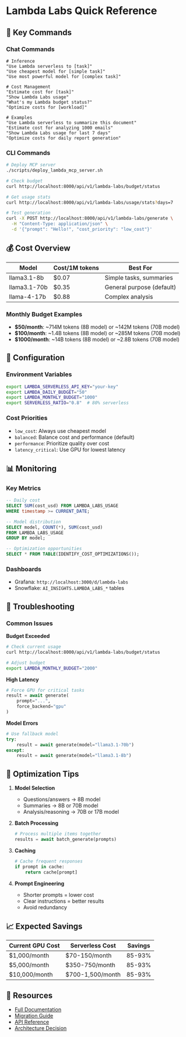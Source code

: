 # Lambda Labs Quick Reference

## 🚀 Key Commands

### Chat Commands
```
# Inference
"Use Lambda serverless to [task]"
"Use cheapest model for [simple task]"
"Use most powerful model for [complex task]"

# Cost Management
"Estimate cost for [task]"
"Show Lambda Labs usage"
"What's my Lambda budget status?"
"Optimize costs for [workload]"

# Examples
"Use Lambda serverless to summarize this document"
"Estimate cost for analyzing 1000 emails"
"Show Lambda Labs usage for last 7 days"
"Optimize costs for daily report generation"
```

### CLI Commands
```bash
# Deploy MCP server
./scripts/deploy_lambda_mcp_server.sh

# Check budget
curl http://localhost:8000/api/v1/lambda-labs/budget/status

# Get usage stats
curl http://localhost:8000/api/v1/lambda-labs/usage/stats?days=7

# Test generation
curl -X POST http://localhost:8000/api/v1/lambda-labs/generate \
  -H "Content-Type: application/json" \
  -d '{"prompt": "Hello!", "cost_priority": "low_cost"}'
```

## 💰 Cost Overview

| Model | Cost/1M tokens | Best For |
|-------|----------------|----------|
| llama3.1-8b | $0.07 | Simple tasks, summaries |
| llama3.1-70b | $0.35 | General purpose (default) |
| llama-4-17b | $0.88 | Complex analysis |

### Monthly Budget Examples
- **$50/month**: ~714M tokens (8B model) or ~142M tokens (70B model)
- **$100/month**: ~1.4B tokens (8B model) or ~285M tokens (70B model)
- **$1000/month**: ~14B tokens (8B model) or ~2.8B tokens (70B model)

## 🔧 Configuration

### Environment Variables
```bash
export LAMBDA_SERVERLESS_API_KEY="your-key"
export LAMBDA_DAILY_BUDGET="50"
export LAMBDA_MONTHLY_BUDGET="1000"
export SERVERLESS_RATIO="0.8"  # 80% serverless
```

### Cost Priorities
- `low_cost`: Always use cheapest model
- `balanced`: Balance cost and performance (default)
- `performance`: Prioritize quality over cost
- `latency_critical`: Use GPU for lowest latency

## 📊 Monitoring

### Key Metrics
```sql
-- Daily cost
SELECT SUM(cost_usd) FROM LAMBDA_LABS_USAGE
WHERE timestamp >= CURRENT_DATE;

-- Model distribution
SELECT model, COUNT(*), SUM(cost_usd)
FROM LAMBDA_LABS_USAGE
GROUP BY model;

-- Optimization opportunities
SELECT * FROM TABLE(IDENTIFY_COST_OPTIMIZATIONS());
```

### Dashboards
- Grafana: `http://localhost:3000/d/lambda-labs`
- Snowflake: `AI_INSIGHTS.LAMBDA_LABS_*` tables

## 🚨 Troubleshooting

### Common Issues

**Budget Exceeded**
```bash
# Check current usage
curl http://localhost:8000/api/v1/lambda-labs/budget/status

# Adjust budget
export LAMBDA_MONTHLY_BUDGET="2000"
```

**High Latency**
```python
# Force GPU for critical tasks
result = await generate(
    prompt="...",
    force_backend="gpu"
)
```

**Model Errors**
```python
# Use fallback model
try:
    result = await generate(model="llama3.1-70b")
except:
    result = await generate(model="llama3.1-8b")
```

## 🎯 Optimization Tips

1. **Model Selection**
   - Questions/answers → 8B model
   - Summaries → 8B or 70B model
   - Analysis/reasoning → 70B or 17B model

2. **Batch Processing**
   ```python
   # Process multiple items together
   results = await batch_generate(prompts)
   ```

3. **Caching**
   ```python
   # Cache frequent responses
   if prompt in cache:
       return cache[prompt]
   ```

4. **Prompt Engineering**
   - Shorter prompts = lower cost
   - Clear instructions = better results
   - Avoid redundancy

## 📈 Expected Savings

| Current GPU Cost | Serverless Cost | Savings |
|-----------------|-----------------|---------|
| $1,000/month | $70-150/month | 85-93% |
| $5,000/month | $350-750/month | 85-93% |
| $10,000/month | $700-1,500/month | 85-93% |

## 🔗 Resources

- [Full Documentation](./06-mcp-servers/lambda_labs_unified.md)
- [Migration Guide](./04-deployment/lambda_labs_migration_guide.md)
- [API Reference](./API_DOCUMENTATION.md#lambda-labs)
- [Architecture Decision](./03-architecture/ADR-007_lambda_serverless_first.md)
